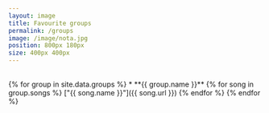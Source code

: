 ```yaml
---
layout: image
title: Favourite groups
permalink: /groups
image: /image/nota.jpg
position: 800px 180px
size: 400px 400px
---
```


<br>
{% for group in site.data.groups %}
* **{{ group.name }}**
	{% for song in group.songs %}
	["{{ song.name }}"]({{ song.url }})
	{% endfor %}  
{% endfor %}


